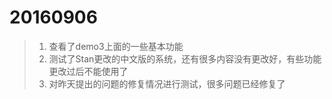 20160906
===
>1. 查看了demo3上面的一些基本功能
>2. 测试了Stan更改的中文版的系统，还有很多内容没有更改好，有些功能更改过后不能使用了
>3. 对昨天提出的问题的修复情况进行测试，很多问题已经修复了
